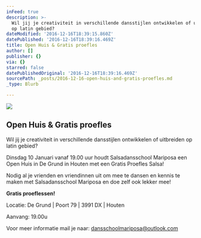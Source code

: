 ```yaml
---
inFeed: true
description: >-
  Wil jij je creativiteit in verschillende dansstijlen ontwikkelen of uitbreiden
  op latin gebied?
dateModified: '2016-12-16T18:39:15.860Z'
datePublished: '2016-12-16T18:39:16.469Z'
title: Open Huis & Gratis proefles
author: []
publisher: {}
via: {}
starred: false
datePublishedOriginal: '2016-12-16T18:39:16.469Z'
sourcePath: _posts/2016-12-16-open-huis-and-gratis-proefles.md
_type: Blurb

---
```

![](https://the-grid-user-content.s3-us-west-2.amazonaws.com/d429205f-9692-4d88-bbd1-59bd31377f33.jpg)

## Open Huis & Gratis proefles

Wil jij je creativiteit in verschillende dansstijlen ontwikkelen of uitbreiden op latin gebied?

Dinsdag 10 Januari vanaf 19.00 uur houdt Salsadansschool Mariposa een Open Huis in De Grund in Houten met een Gratis Proefles Salsa!

Nodig al je vrienden en vriendinnen uit om mee te dansen en kennis te maken met Salsadansschool Mariposa en doe zelf ook lekker mee!

**Gratis proeflessen!**

Locatie: De Grund | Poort 79 | 3991 DX | Houten

Aanvang: 19.00u

Voor meer informatie mail je naar: dansschoolmariposa@outlook.com